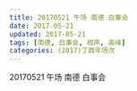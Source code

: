 ```yaml
---
title: 20170521 午场 南德 白事会
date: 2017-05-21
updated: 2017-05-21
tags: [南德, 白事会, 相声, 高峰] 
categories: (2017)丁酉年场次 
---
```

20170521 午场 南德 白事会